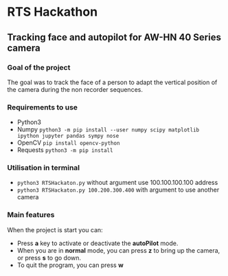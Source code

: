 # RTS Hackathon
## Tracking face and autopilot for AW-HN 40 Series camera

### Goal of the project
The goal was to track the face of a person to adapt the vertical position of the camera during the non recorder sequences.

### Requirements to use
* Python3   
* Numpy `python3 -m pip install --user numpy scipy matplotlib ipython jupyter pandas sympy nose`    
* OpenCV `pip install opencv-python`         
* Requests `python3 -m pip install`     

### Utilisation in terminal
* `python3 RTSHackaton.py` without argument use 100.100.100.100 address
* `python3 RTSHackaton.py 100.200.300.400` with argument to use another camera

### Main features     
When the project is start you can:  
* Press **a** key to activate or deactivate the **autoPilot** mode.  
* When you are in **normal** mode, you can press **z** to bring up the camera, or press **s** to go down.
* To quit the program, you can press **w**
